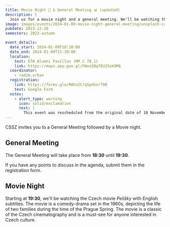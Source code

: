```yaml
---
title: Movie Night 🎥 & General Meeting 📊 (updated)
description: |
  Join us for a movie night and a general meeting. We'll be watching the Czech movie "Pelíšky" with English subtitles.
image: images/events/2024-01-09-movie-night-general-meeting/unsplash-camera.jpg
pubdate: 2023-12-20
semesters: 2023-autumn

event_details:
  date_start: 2024-01-09T18:30:00
  date_end: 2024-01-09T21:30:00
  location:
    text: ETH Alumni Pavillon (MM C 78.1)
    link: https://maps.app.goo.gl/FWonSBq7EU25zK9M6
  coordinator:
    - radim.urban
  registration:
    link: https://forms.gle/MAhv2CrqSpdesr798
    text: Google Form
  notes:
    - alert_type: warning
      icon: solid/exclamation
      text: |
        This event was rescheduled from the original date of 10 November.
---
```


CSSZ invites you to a General Meeting followed by a Movie night.

## General Meeting

The General Meeting will take place from **18:30** until **19:30**.

If you have any points to discuss in the agenda, submit them in the registration form.

## Movie Night

Starting at **19:30**, we'll be watching the Czech movie _Pelíšky_ with English subtitles. The movie is a comedy-drama set in the 1960s, depicting the life of two families during the time of the Prague Spring. The movie is a classic of the Czech cinematography and is a must-see for anyone interested in Czech culture.
